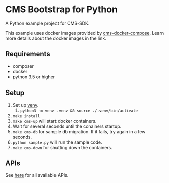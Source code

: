 # CMS Bootstrap for Python

A Python example project for CMS-SDK.

This example uses docker images provided by [cms-docker-compose](https://github.com/ridi/cms-docker-compose). Learn more details about the docker images in the link.

## Requirements

- composer
- docker
- python 3.5 or higher

## Setup

1. Set up [venv](https://docs.python.org/3/library/venv.html).
    1. `python3 -m venv .venv && source ./.venv/bin/activate`
1. `make install`
1. `make cms-up` will start docker containers.
1. Wait for several seconds until the conainers startup.
1. `make cms-db` for sample db migration. If it fails, try again in a few seconds.
1. `python sample.py` will run the sample code.
1. `make cms-down` for shutting down the containers.

## APIs

See [here](https://github.com/ridi/cms-sdk/tree/2.x/lib/thrift-idl) for all available APIs.
